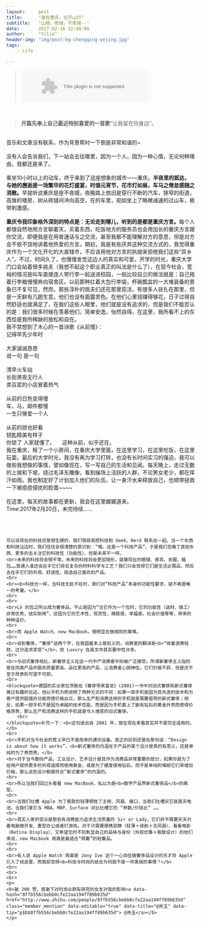 ```yaml
---
layout:     post
title:      "身在重庆，无尽山行"
subtitle:   "山城，雨城，不夜城--"
date:       2017-02-16 22:00:00
author:     "Yilia"
header-img: "img/post-bg-chongqing-yejing.jpg"
tags:
    - Life

---
```


> <embed src="//music.163.com/style/swf/widget.swf?sid=451126768&type=2&auto=1&width=320&height=66" width="340" height="86"  allowNetworking="all"></embed>


<div>
    <blockquote><b>开篇先奉上自己最近特别喜爱的一首歌</b>“让我留在你身边”。</blockquote>
    <br>音乐和文章没有联系，作为背景帮衬一下倒是非常和谐的~
    <br>
    <br>没有人会告诉我们，下一站会去往哪里，因为一个人，因为一种心情，无论何种理由，我都还是来了。
    <br>
    <br>乘坐10小时以上的动车，终于来到了这座想象的城市——重庆。<b>半夜里的抵达，与她的邂逅是一场繁华的花灯盛宴，时值元宵节，花市灯如昼，车马之倦怠感随之消散。</b>早就听说重庆是座不夜城，夜晚路上依旧是穿行不断的汽车，狭窄的街道，高耸的楼房，树从砖缝间冲向高空，在的车里，宛如坐上了略微减速的过山车，极带刺激感。
    <br>
    <br><b>重庆令我印象格外深刻的特点是：无论走到哪儿，听到的是都是重庆方言。</b>每个人都很自然地用方言聊着天，买着东西，吃饭地方的服务员也会用加长的重庆方言跟你交流，即便我是在用普通话与之交流，甚至我都不能理解对方的意思，但是对方会不依不饶地讲着他热爱的方言。期初，我是有些厌弃这种交流方式的，我觉得重庆作为一个文化开化的大直辖市，不应该用他对方言的执拗来拒绝我们这些“异乡人”。不过，时间久了，也慢慢发觉这边人的真实和可爱。开学的时光，重庆大学门口会站着很多挑夫（我想不起这个职业真正的叫法是什么了），在现今社会，宽裕的情况是叫车直接连人带行李一起送进校园，一般比较自立的做法就是：自己拖着行李箱慢慢奔向宿舍区。以前那种扛着大包行李袋，杯碗瓢盆的一大堆装备的景象已不复可见，然而，那些淳朴的挑夫们还在那里揽活，有很多人驻扎在那里，但是一天鲜有几趟生意，他们也没有面露苦色。在他们心里钱赚得够花，日子过得自然舒适也就满足了，在我们这些人眼里，他们就是没有追求的，但是我们不能否认的是：我们很多时候在羡慕他们，简单安逸，怡然自得。在这里，我所看不上的东西恰是我所稀缺的放松和自在。
    <br>我不禁想到了木心的一首诗歌《从前慢》：
    <br>记得早先少年时
    <br>
    <br>大家诚诚恳恳
    <br>说一句 是一句
    <br>
    <br>清早火车站
    <br>长街黑夜无行人
    <br>卖豆浆的小店冒着热气
    <br>
    <br>从前的日色变得慢
    <br>车，马，邮件都慢
    <br>一生只够爱一个人
    <br>
    <br>从前的锁也好看
    <br>钥匙精美有样子
    <br>你锁了 人家就懂了。              这种从前，似乎还在。
    <br>我在重庆，租了一个小房间，在重庆大学里面，在这里学习，在这里吃饭，在这里玩耍。最后的大学时光，我没有再为学习打转，也没有长时间实习的强迫，我可以做些我想做的事情，譬如像现在，写一写自己的生活和见闻。每天晚上，走过无数的上坡和下坡，绕过毛泽东雕像，看到操场上活跃的人群，不论男女老少，都在挥汗如雨。我也制定好了计划加入他们的队伍，让一身汗水来释放自己，也顺带拯救一下被痘痘侵扰的脸蛋~~~~
    <br>
    <br>在这里，每天的故事都在更新，我会在这里娓娓道来。                   
    <br>Time:2017年2月20日，未完待续……
    <br>
    <br>
    <br>
    <br>
    
    可以说现在的科技还是很生硬的，我们很容易把科技和 Geek、Nerd 联系在一起。当一个东西和科技沾边时，我们往往会很清楚的意识到：“哦，这是一个科技产品”，于是我们忽略了其他东西，更多的去关注它的科技性（功能性），但是未来不一样。
    <br>未来的科技将会很平常，未来的科技将会更加隐形，就像现在的眼镜、家具、衣服、箱包……普通人谁还会在乎它们背后复杂的材料科学与工艺？我们只会觉得它们是生活必需品，然后去在乎它们的外观、舒适性，挑选自己喜欢的产品。
    <br>
    <br><b>科技也一样，当科技无处不在时，我们对“科技产品”本身的功能性要求，就不再是唯一的考量。</b>
    <br>
    <br>
    <br>LV 的包之所以成为奢侈品，不止是因为“当它作为一个包时，它的功能性（选材、做工）非常优秀，结实耐用”，还因为它的艺术性，观赏性，精致感，幸福感，社会价值等等，带来的种种溢价。
    <br>
    <br>而 Apple Watch、new MacBook，很明显在做相同的事情。
    <br>
    <br>说到奢侈，“奢侈”这两个字，在我国基本上是贬义的，词典里的翻译是<b>“挥霍浪费钱财，过分追求享受”</b>，但 Luxury 在英文中其实要中性许多。
    <br>
    <br>与旧式奢侈相比，新奢侈主义在这一代中产消费者中则被广泛接受。所谓新奢侈主义指的是在同类产品中服务质量更高，品位更高的产品，让消费者心驰神往。它们价格不菲，但是还不至于昂贵到可望不可即。
    <br>
    <blockquote>德国的实业家拉茨勒在《奢侈带来富足》(2001)一书中对旧式奢侈和新式奢侈做过有趣的论述。他以手机为例说明了两种方式的不同：如果一部手机是因为其先进的技术和为客户提供超值的功能而使价格出众，那么生产和消费这样的手机就是需要倡导的新式奢侈；相反，如果一部手机不是因为卓越的技术性能，而是因为手机套上了嵌有钻石的黄金外壳而使得价格昂贵，那么生产和消费这样的手机就是令人憎恶的旧式奢侈。
        <br>
    </blockquote>补充一下：<b>这句话出自 2001 年，放在现在来看其实并不是完全适用的。</b>
    <br>
    <br>手机对当今社会的意义早已不是简单的通讯设备。真正的区别还是在那句话：“Design is about how it works”，<b>新式奢侈的内涵在于产品的某个设计是真的有意义，还是单纯的为了贵而贵。</b>
    <br>对于当今数码产品，工业设计、艺术设计是其作为消费品非常重要的部分，如果你是为了给用户提供更多的外观选择而使用黄金，或是为了硬度使用钻石。而不是单纯的堆砌它们来增加价格，那么这些设计都是符合“新式奢侈”的内涵的。
    <br>
    <br>所以当我们回过头看看 new MacBook，私以为是<b>数字产品界新式奢侈品</b>的典型。
    <br>
    <br>当我们吐槽 Apple 为了极致的轻薄牺牲了主频、风扇、接口，当我们吐槽买它就是买电池，当我们拿它与 MBA、MBP、Surface 对比吐槽它的 “参数/价钱比” ……
    <br>
    <br>其实人家的受众是那些有消费能力追求生活质量的 Sir or Lady，它们并不需要天天对着电脑做开发、重型办公或者打游戏，对于只需要便携安静（轻薄＋续航＋无风扇）、看看电影（Retina Display）、又希望无时不刻彰显自己的品味与身份（外观优雅＋极致设计）的他们来说，new Macbook 简直是最适合“佩戴”的轻奢品。
    <br>
    <br>
    <br>有人说 Apple Watch 简直是 Jony Ive 这个一心向往做奢侈品设计的天才将 Apple 引入了歧途里，而我却觉得<b>科技与时尚的结合为何就不是一件美丽的事情？</b>
    <br>
    <br>
    <br>
    <p>
    <b>破 200 赞，感谢下对时尚业颇有研究的女友对我的影响<a data-hash="8ffb556cbebb0cfe22aa194ff89b635d" href="http://www.zhihu.com/people/8ffb556cbebb0cfe22aa194ff89b635d" class="member_mention" data-editable="true" data-title="@肖玉" data-tip="p$b$8ffb556cbebb0cfe22aa194ff89b635d"> @肖玉</a></b>
    </p>
</div>




